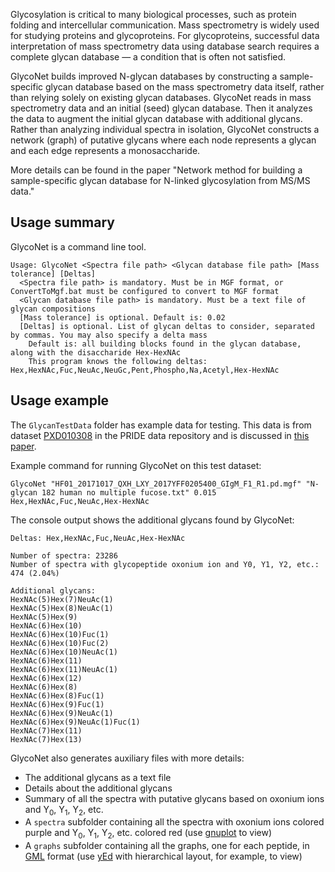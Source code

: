 Glycosylation is critical to many biological processes, such as protein folding and intercellular communication. Mass spectrometry is widely used for studying proteins and glycoproteins. For glycoproteins, successful data interpretation of mass spectrometry data using database search requires a complete glycan database — a condition that is often not satisfied.

GlycoNet builds improved N-glycan databases by constructing a sample-specific glycan database based on the mass spectrometry data itself, rather than relying solely on existing glycan databases. GlycoNet reads in mass spectrometry data and an initial (seed) glycan database. Then it analyzes the data to augment the initial glycan database with additional glycans. Rather than analyzing individual spectra in isolation, GlycoNet constructs a network (graph) of putative glycans where each node represents a glycan and each edge represents a monosaccharide.

More details can be found in the paper "Network method for building a sample-specific glycan database for N-linked glycosylation from MS/MS data."

## Usage summary

GlycoNet is a command line tool.
```
Usage: GlycoNet <Spectra file path> <Glycan database file path> [Mass tolerance] [Deltas]
  <Spectra file path> is mandatory. Must be in MGF format, or ConvertToMgf.bat must be configured to convert to MGF format
  <Glycan database file path> is mandatory. Must be a text file of glycan compositions
  [Mass tolerance] is optional. Default is: 0.02
  [Deltas] is optional. List of glycan deltas to consider, separated by commas. You may also specify a delta mass
    Default is: all building blocks found in the glycan database, along with the disaccharide Hex-HexNAc
    This program knows the following deltas: Hex,HexNAc,Fuc,NeuAc,NeuGc,Pent,Phospho,Na,Acetyl,Hex-HexNAc
  ```

## Usage example

The `GlycanTestData` folder has example data for testing. This data is from dataset [PXD010308](https://www.ebi.ac.uk/pride/archive/projects/PXD010308) in the PRIDE data repository and is discussed in [this paper](https://doi.org/10.3389/fimmu.2018.02645).

Example command for running GlycoNet on this test dataset:
```
GlycoNet "HF01_20171017_QXH_LXY_2017YFF0205400_GIgM_F1_R1.pd.mgf" "N-glycan 182 human no multiple fucose.txt" 0.015 Hex,HexNAc,Fuc,NeuAc,Hex-HexNAc
```
The console output shows the additional glycans found by GlycoNet:
```
Deltas: Hex,HexNAc,Fuc,NeuAc,Hex-HexNAc

Number of spectra: 23286
Number of spectra with glycopeptide oxonium ion and Y0, Y1, Y2, etc.: 474 (2.04%)

Additional glycans:
HexNAc(5)Hex(7)NeuAc(1)
HexNAc(5)Hex(8)NeuAc(1)
HexNAc(5)Hex(9)
HexNAc(6)Hex(10)
HexNAc(6)Hex(10)Fuc(1)
HexNAc(6)Hex(10)Fuc(2)
HexNAc(6)Hex(10)NeuAc(1)
HexNAc(6)Hex(11)
HexNAc(6)Hex(11)NeuAc(1)
HexNAc(6)Hex(12)
HexNAc(6)Hex(8)
HexNAc(6)Hex(8)Fuc(1)
HexNAc(6)Hex(9)Fuc(1)
HexNAc(6)Hex(9)NeuAc(1)
HexNAc(6)Hex(9)NeuAc(1)Fuc(1)
HexNAc(7)Hex(11)
HexNAc(7)Hex(13)
```

GlycoNet also generates auxiliary files with more details:
* The additional glycans as a text file
* Details about the additional glycans
* Summary of all the spectra with putative glycans based on oxonium ions and Y<sub>0</sub>, Y<sub>1</sub>, Y<sub>2</sub>, etc.
* A `spectra` subfolder containing all the spectra with oxonium ions colored purple and Y<sub>0</sub>, Y<sub>1</sub>, Y<sub>2</sub>, etc. colored red (use [gnuplot](http://www.gnuplot.info/) to view)
* A `graphs` subfolder containing all the graphs, one for each peptide, in [GML](https://en.wikipedia.org/wiki/Graph_Modelling_Language) format (use [yEd](https://www.yworks.com/products/yed) with hierarchical layout, for example, to view)
